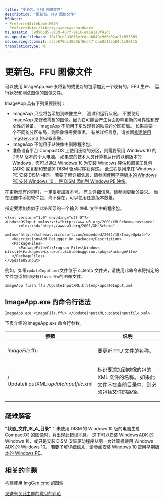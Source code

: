```yaml
---
title: "更新包。FFU 图像文件"
description: "更新包。FFU 图像文件"
MSHAttr:
- PreferredSiteName:MSDN
- PreferredLib:/library/windows/hardware
ms.assetid: 39d965d5-880d-407f-9e16-ea6a1a8f42d0
ms.openlocfilehash: 18419ce2a38f6efcdaab049c966b02ac7c693869
ms.sourcegitcommit: d33e870dc4850bf0ea47fdae0d163b04c1c90f15
translationtype: MT
---
```

# <a name="update-packages-in-an-ffu-image-file"></a>更新包。FFU 图像文件


可以使用 ImageApp.exe 来将新的或更新的包添加到一个现有的。FFU 生产、 运行状况和测试图像的图像文件。

ImageApp 具有下列重要限制︰

-   ImageApp 只应将包添加到映像生产、 测试和运行状况。 不要使用 ImageApp 来修改零售的图像，因为它可能会产生负面影响更新的可靠性和安全性的设备。 ImageApp 不能用于更改现有的映像的分区布局。 如果需要一个不同的分区布局，则图像将需要重建。 有关详细信息，请参阅[构建使用 ImgGen.cmd 的设备图像](building-a-phone-image-using-imggencmd.md)。
-   ImageApp 不能用于从映像中删除程序包。
-   准备设备平台 CompactOS 上使用压缩的分区，则需要采用 Windows 10 的 DISM 版本的个人电脑。 如果您的技术人员计算机运行的以前版本的 Windows，您可以通过 Windows 10 为安装 Windows 评估和部署工具包 (ADK) 或复制和安装的 DISM 驱动程序获得这。 此过程是用来在 Windows PE 安装 DISM 相同。 若要了解详细信息，请参阅[使用早期版本的 Windows PE 安装 Windows 10︰ 将 DISM 添加到 Windows PE 映像](../desktop/copy-dism-to-another-computer.md)。

在更新现有的包时，一定要增加版本号。 有关详细信息，请参阅[更新的要求](../../service/mobile/update-requirements.md)。 当在图像中添加软件包，尚不存在，可以使用任意版本数量。

指定要添加类似于此处所示的一个输入 XML 文件中的程序包。

``` syntax
<?xml version="1.0" encoding="utf-8"?>
<UpdateOSInput xmlns:xsi="http://www.w3.org/2001/XMLSchema-instance" 
      xmlns:xsd="http://www.w3.org/2001/XMLSchema" 
      xmlns="http://schemas.microsoft.com/embedded/2004/10/ImageUpdate">
   <Description>Add Debugger On package</Description>
   <PackageFiles>
      <PackageFile>C:\Program Files\Windows Kits\10\Packages\Microsoft.BCD.DebuggerOn.spkg</PackageFile>
   </PackageFiles>
</UpdateOSInput>
```

例如，如果`updateInput.xml`文件位于 c:\\temp 文件夹，请使用此命令来将指定的文件包添加到现有`flash.ffu`的图像文件。

``` syntax
ImageApp flash.ffu /UpdateInputXML:C:\temp\updateInput.xml
```

## <a name="command-line-syntax-for-imageappexe"></a>ImageApp.exe 的命令行语法


``` syntax
ImageApp.exe <imageFile.ffu> </UpdateInputXML:updateInputfile.xml> 
```

下表介绍的 ImageApp.exe 命令行参数。

<table>
<colgroup>
<col width="50%" />
<col width="50%" />
</colgroup>
<thead>
<tr class="header">
<th>参数</th>
<th>说明</th>
</tr>
</thead>
<tbody>
<tr class="odd">
<td><p><em>imageFile</em>.ffu</p></td>
<td><p>要更新 FFU 文件的名称。</p></td>
</tr>
<tr class="even">
<td><p>/ UpdateInputXML:<em>updateInputfile</em>.xml</p></td>
<td><p>标识要添加到映像的包的 XML 文件的名称。 如果此文件不在当前目录中，则必须包括文件的路径。</p></td>
</tr>
</tbody>
</table>

 

## <a name="troubleshooting"></a>疑难解答


**"状态\_文件\_IS\_A\_目录"**︰ 未使用 DISM 的 Windows 10 版的电脑生成 CompactOS 的图像时，将出现此错误消息。 这下可以安装 Windows ADK 的 Windows 10，或只是安装 DISM 安装驱动程序从另一台计算机使用 Windows ADK 的 Windows 10。 若要了解详细信息，请参阅[安装 Windows 10 使用早期版本的 Windows PE](../desktop/copy-dism-to-another-computer.md)。

## <a name="related-topics"></a>相关的主题


[构建使用 ImgGen.cmd 的图像](building-a-phone-image-using-imggencmd.md)

 

 

[发送有关此主题的意见的评论](mailto:wsddocfb@microsoft.com?subject=Documentation%20feedback%20%5Bp_phFlashing\p_phFlashing%5D:%20Update%20packages%20in%20an%20.FFU%20image%20file%20%20RELEASE:%20%2810/4/2016%29&body=%0A%0APRIVACY%20STATEMENT%0A%0AWe%20use%20your%20feedback%20to%20improve%20the%20documentation.%20We%20don't%20use%20your%20email%20address%20for%20any%20other%20purpose,%20and%20we'll%20remove%20your%20email%20address%20from%20our%20system%20after%20the%20issue%20that%20you're%20reporting%20is%20fixed.%20While%20we're%20working%20to%20fix%20this%20issue,%20we%20might%20send%20you%20an%20email%20message%20to%20ask%20for%20more%20info.%20Later,%20we%20might%20also%20send%20you%20an%20email%20message%20to%20let%20you%20know%20that%20we've%20addressed%20your%20feedback.%0A%0AFor%20more%20info%20about%20Microsoft's%20privacy%20policy,%20see%20http://privacy.microsoft.com/default.aspx. "发送有关此主题的意见的评论")





